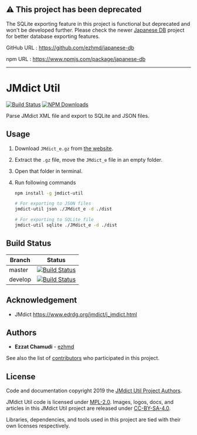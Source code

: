 ## ⚠️ This project has been deprecated

The SQLite exporting feature in this project is functional but deprecated and won't be developed further. Please check the newer [Japanese DB](https://github.com/ezhmd/japanese-db) project for better database exporting features.

GitHub URL : https://github.com/ezhmd/japanese-db

npm URL : https://www.npmjs.com/package/japanese-db

-----

# JMdict Util

[![Build Status](https://travis-ci.org/ezhmd/jmdict-util.svg?branch=master)](https://travis-ci.org/ezhmd/jmdict-util) [![NPM Downloads](https://img.shields.io/npm/dm/jmdict-util?label=downloads)](https://www.npmjs.com/package/jmdict-util)

Parse JMdict XML file and export to SQLite and JSON files.

## Usage

1. Download `JMdict_e.gz` from [the website](http://www.edrdg.org/jmdict/edict_doc.html).

1. Extract the `.gz` file, move the `JMdict_e` file in an empty folder.

1. Open that folder in terminal.

1. Run following commands

    ```sh
    npm install -g jmdict-util

    # For exporting to JSON files
    jmdict-util json ./JMdict_e -d ./dist

    # For exporting to SQLite file
    jmdict-util sqlite ./JMdict_e -d ./dist
    ```

## Build Status

| Branch | Status |
| - | - |
| master | [![Build Status](https://travis-ci.org/ezhmd/jmdict-util.svg?branch=master)](https://travis-ci.org/ezhmd/jmdict-util) |
| develop | [![Build Status](https://travis-ci.org/ezhmd/jmdict-util.svg?branch=develop)](https://travis-ci.org/ezhmd/jmdict-util) |

## Acknowledgement

- JMdict https://www.edrdg.org/jmdict/j_jmdict.html

## Authors

* **Ezzat Chamudi** - [ezhmd](https://github.com/ezhmd)

See also the list of [contributors](https://github.com/ezhmd/jmdict-util/graphs/contributors) who participated in this project.

## License

Code and documentation copyright 2019 the [JMdict Util Project Authors](https://github.com/ezhmd/jmdict-util/graphs/contributors). 

JMdict Util code is licensed under [MPL-2.0](https://www.mozilla.org/en-US/MPL/2.0/). Images, logos, docs, and articles in this JMdict Util project are released under [CC-BY-SA-4.0](https://creativecommons.org/licenses/by-sa/4.0/legalcode).

Libraries, dependencies, and tools used in this project are tied with their own licenses respectively.
